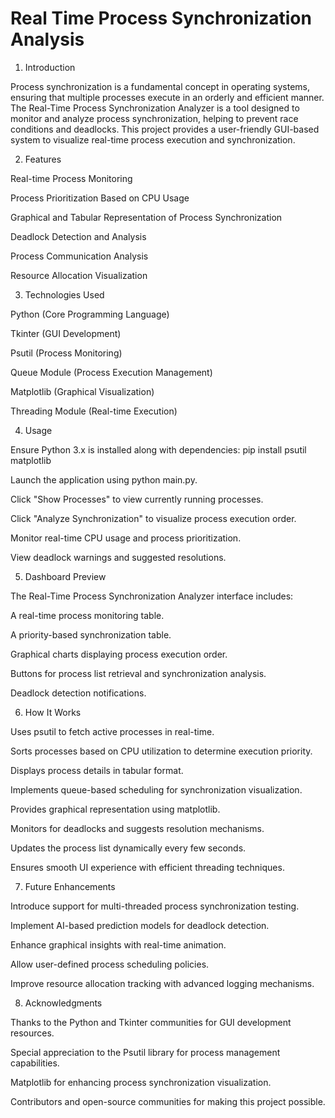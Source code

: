 # Real Time Process Synchronization Analysis

1. Introduction

Process synchronization is a fundamental concept in operating systems, ensuring that multiple processes execute in an orderly and efficient manner. The Real-Time Process Synchronization Analyzer is a tool designed to monitor and analyze process synchronization, helping to prevent race conditions and deadlocks. This project provides a user-friendly GUI-based system to visualize real-time process execution and synchronization.

2. Features

Real-time Process Monitoring

Process Prioritization Based on CPU Usage

Graphical and Tabular Representation of Process Synchronization

Deadlock Detection and Analysis

Process Communication Analysis

Resource Allocation Visualization

3. Technologies Used

Python (Core Programming Language)

Tkinter (GUI Development)

Psutil (Process Monitoring)

Queue Module (Process Execution Management)

Matplotlib (Graphical Visualization)

Threading Module (Real-time Execution)

4. Usage

Ensure Python 3.x is installed along with dependencies: pip install psutil matplotlib

Launch the application using python main.py.

Click "Show Processes" to view currently running processes.

Click "Analyze Synchronization" to visualize process execution order.

Monitor real-time CPU usage and process prioritization.

View deadlock warnings and suggested resolutions.

5. Dashboard Preview

The Real-Time Process Synchronization Analyzer interface includes:

A real-time process monitoring table.

A priority-based synchronization table.

Graphical charts displaying process execution order.

Buttons for process list retrieval and synchronization analysis.

Deadlock detection notifications.

6. How It Works

Uses psutil to fetch active processes in real-time.

Sorts processes based on CPU utilization to determine execution priority.

Displays process details in tabular format.

Implements queue-based scheduling for synchronization visualization.

Provides graphical representation using matplotlib.

Monitors for deadlocks and suggests resolution mechanisms.

Updates the process list dynamically every few seconds.

Ensures smooth UI experience with efficient threading techniques.

7. Future Enhancements

Introduce support for multi-threaded process synchronization testing.

Implement AI-based prediction models for deadlock detection.

Enhance graphical insights with real-time animation.

Allow user-defined process scheduling policies.

Improve resource allocation tracking with advanced logging mechanisms.

8. Acknowledgments

Thanks to the Python and Tkinter communities for GUI development resources.

Special appreciation to the Psutil library for process management capabilities.

Matplotlib for enhancing process synchronization visualization.

Contributors and open-source communities for making this project possible.


